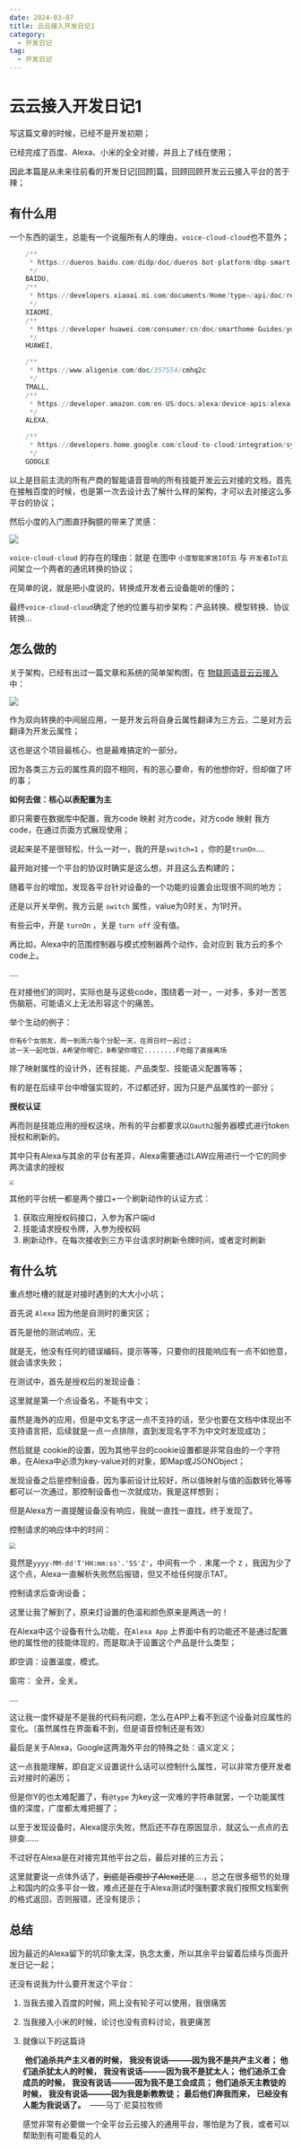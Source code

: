 ```yaml
---
date: 2024-03-07
title: 云云接入开发日记1
category: 
  - 开发日记
tag:
  - 开发日记
---
```

# 云云接入开发日记1

写这篇文章的时候，已经不是开发初期；

已经完成了百度、Alexa、小米的全全对接，并且上了线在使用；

因此本篇是从未来往前看的开发日记[回顾]篇，回顾回顾开发云云接入平台的苦于辣；

## 有什么用

一个东西的诞生，总能有一个说服所有人的理由，`voice-cloud-cloud`也不意外；

```java
    /**
     * https://dueros.baidu.com/didp/doc/dueros-bot-platform/dbp-smart-home/protocol/discovery-message_markdown
     */
    BAIDU,
    /**
     * https://developers.xiaoai.mi.com/documents/Home?type=/api/doc/render_markdown/SkillAccess/skill/CustomSkillsMain
     */
    XIAOMI,
    /**
     * https://developer.huawei.com/consumer/cn/doc/smarthome-Guides/yunaccount-0000001075288087
     */
    HUAWEI,

    /**
     * https://www.aligenie.com/doc/357554/cmhq2c
     */
    TMALL,
    /**
     * https://developer.amazon.com/en-US/docs/alexa/device-apis/alexa-discovery.html
     */
    ALEXA,

    /**
     * https://developers.home.google.com/cloud-to-cloud/integration/sync?hl=zh-cn
     */
    GOOGLE
```

以上是目前主流的所有产商的智能语音音响的所有技能开发云云对接的文档，首先在接触百度的时候，也是第一次去设计去了解什么样的架构，才可以去对接这么多平台的协议；

然后小度的入门图直抒胸臆的带来了灵感：

![](https://leyunone-img.oss-cn-hangzhou.aliyuncs.com/image/2024-03-06/52ea46e3-7ecc-4182-8ccb-5935a9762744.png)

`voice-cloud-cloud` 的存在的理由：就是 在图中 `小度智能家居IOT云`  与  `开发者IoT云` 间架立一个两者的通讯转换的协议；

在简单的说，就是把小度说的，转换成开发者云设备能听的懂的；

最终`voice-cloud-cloud`确定了他的位置与初步架构：产品转换、模型转换、协议转换...

## 怎么做的

关于架构，已经有出过一篇文章和系统的简单架构图，在 [物联网语音云云接入](https://leyunone.com/unidentified-business/iot-cloud-cloud.html) 中：

![](https://leyunone-img.oss-cn-hangzhou.aliyuncs.com/image/2024-01-18/1d5540e7-8e5a-4415-895b-f61f5a111e2e.png)

作为双向转换的中间层应用，一是开发云将自身云属性翻译为三方云，二是对方云翻译为开发云属性；

这也是这个项目最核心，也是最难搞定的一部分。

因为各类三方云的属性真的囧不相同，有的恶心要命，有的他想你好，但却做了坏的事；

**如何去做：核心以表配置为主**

即只需要在数据库中配置，我方code 映射 对方code，对方code 映射 我方code，在通过页面方式展现使用；

说起来是不是很轻松，什么一对一，我的开是`switch=1` ，你的是`trunOn`....

最开始对接一个平台的协议时确实是这么想，并且这么去构建的；

随着平台的增加，发现各平台针对设备的一个功能的设置会出现很不同的地方；

还是以开关举例，我方云是 `switch` 属性，value为0时关，为1时开。

有些云中，开是 `turnOn` ，关是 `turn off` 没有值。

再比如，Alexa中的范围控制器与模式控制器两个动作，会对应到 我方云的多个code上。

....

在对接他们的同时，实际也是与这些code，围绕着一对一，一对多，多对一苦苦伤脑筋，可能语义上无法形容这个的痛苦。

举个生动的例子：

```
你有6个女朋友，周一到周六每个分配一天，在周日时一起过；
这一天一起吃饭，A希望你喂它，B希望你喂它........F吃醋了直接离场
```

除了映射属性的设计外，还有技能、产品类型、技能语义配置等等；

有的是在后续平台中增强实现的，不过都还好，因为只是产品属性的一部分；

**授权认证**

再而则是技能应用的授权这块，所有的平台都要求以`Oauth2`服务器模式进行token授权和刷新的。

其中只有Alexa与其余的平台有差异，Alexa需要通过LAW应用进行一个它的同步两次请求的授权

 <img src="https://leyunone-img.oss-cn-hangzhou.aliyuncs.com/image/2024-03-07/ab292bd5-c7ad-42cf-a4ee-48f0f6dfa879.png" style="zoom:50%;" />

其他的平台统一都是两个接口+一个刷新动作的认证方式：

1. 获取应用授权码接口，入参为客户端id
2. 技能请求授权令牌，入参为授权码
3. 刷新动作，在每次接收到三方平台请求时刷新令牌时间，或者定时刷新

## 有什么坑

重点想吐槽的就是对接时遇到的大大小小坑；

首先说 `Alexa` 因为他是自测时的重灾区；

首先是他的测试响应，无

就是无，他没有任何的错误编码，提示等等，只要你的技能响应有一点不如他意，就会请求失败；

在测试中，首先是授权后的发现设备：

这里就是第一个点设备名，不能有中文；

虽然是海外的应用，但是中文名字这一点不支持的话，至少也要在文档中体现出不支持语言把，后续就是一点一点排除，直到发现名字不为中文时发现成功；

然后就是 cookie的设置，因为其他平台的cookie设置都是非常自由的一个字符串，在Alexa中必须为key-value对的对象，即Map或JSONObject；

发现设备之后是控制设备，因为事前设计比较好，所以值映射与值的函数转化等等都可以一次通过，那控制设备也一次就成功，我是这样想到；

但是Alexa方一直提醒设备没有响应，我就一直找一直找，终于发现了。

控制请求的响应体中的时间：

<img src="https://leyunone-img.oss-cn-hangzhou.aliyuncs.com/image/2024-03-07/11d6184f-2988-4058-8683-046e6c023ffb.png" style="zoom: 67%;" />

竟然是`yyyy-MM-dd'T'HH:mm:ss'.'SS'Z'`，中间有一个 `.`  末尾一个 `Z` ，我因为少了这个点，Alexa一直解析失败然后报错，但又不给任何提示TAT。

控制请求后查询设备；

这里让我了解到了，原来灯设置的色温和颜色原来是两选一的！

在Alexa中这个设备有什么功能，在`Alexa App` 上界面中有的功能还不是通过配置他的属性他的技能体现的，而是取决于设置这个产品是什么类型；

即空调：设置温度，模式。

   窗帘： 全开，全关。

....

这让我一度怀疑是不是我的代码有问题，怎么在APP上看不到这个设备对应属性的变化。（虽然属性在界面看不到，但是语音控制还是有效）

最后是关于Alexa，Google这两海外平台的特殊之处：语义定义；

这一点我能理解，即自定义设置说什么话可以控制什么属性，可以非常方便开发者云对接时的遍历；

但是你Y的也太难配置了，有`@type` 为key这一灾难的字符串就罢，一个功能属性值的深度，广度都太难把握了；

以至于发现设备时，Alexa提示失败，然后还不存在原因显示，就这么一点点的去排查......

不过好在Alexa是在对接完其他平台之后，最后对接的三方云；

这里就要说一点体外话了，~~到底是百度抄了Alexa还是~~....，总之在很多细节的处理上和国内的众多平台一致，难点还是在于Alexa测试时强制要求我们按照文档案例的格式返回，否则报错，还没有提示；

## 总结

因为最近的Alexa留下的坑印象太深，执念太重，所以其余平台留着后续与页面开发日记一起；

还没有说我为什么要开发这个平台：

1. 当我去接入百度的时候，网上没有轮子可以使用，我很痛苦

2. 当我接入小米的时候，论讨也没有资料讨论，我更痛苦

3. 就像以下的这篇诗

   ​							**他们追杀共产主义者的时候，**
   ​							**我没有说话———因为我不是共产主义者；**
   ​							**他们追杀犹太人的时候，**
   ​							**我没有说话———因为我不是犹太人；**
   ​							**他们追杀工会成员的时候，**
   ​							**我没有说话———因为我不是工会成员；**
   ​							**他们追杀天主教徒的时候，**
   ​							**我没有说话———因为我是新教教徒；**
   ​							**最后他们奔我而来，**
   ​							**已经没有人能为我说话了。**
   ​																	——马丁·尼莫拉牧师

   感觉非常有必要做一个全平台云云接入的通用平台，哪怕是为了我，或者可以帮助到有可能看见的人
